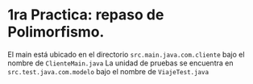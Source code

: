 # 1ra Practica: repaso de Polimorfismo.
El main está ubicado en el directorio `src.main.java.com.cliente` bajo el nombre de `ClienteMain.java` 
La unidad de pruebas se encuentra en `src.test.java.com.modelo` bajo el nombre  de `ViajeTest.java`